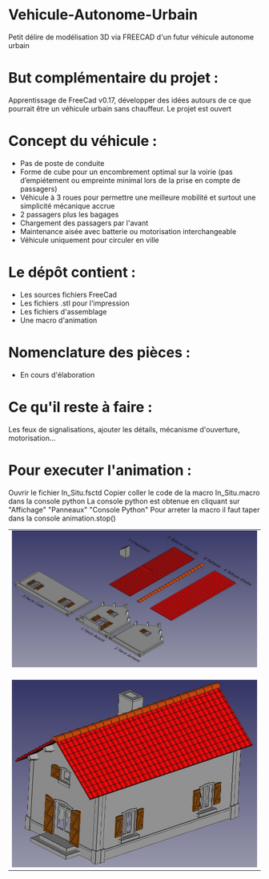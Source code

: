 # Vehicule-Autonome-Urbain
Petit délire de modélisation 3D via FREECAD d'un futur véhicule autonome urbain


But complémentaire du projet :
==============================

Apprentissage de FreeCad v0.17, développer des idées autours de ce que pourrait être un véhicule urbain sans chauffeur. 
Le projet est ouvert

Concept du véhicule :
=====================

- Pas de poste de conduite
- Forme de cube pour un encombrement optimal sur la voirie (pas d’empiétement ou empreinte minimal lors de la prise en compte de passagers)
- Véhicule à 3 roues pour permettre une meilleure mobilité et surtout une simplicité mécanique accrue
- 2 passagers plus les bagages
- Chargement des passagers par l'avant
- Maintenance aisée avec batterie ou motorisation interchangeable
- Véhicule uniquement pour circuler en ville


Le dépôt contient :
===================

- Les sources fichiers FreeCad
- Les fichiers .stl pour l'impression
- Les fichiers d'assemblage
- Une macro d'animation
  


Nomenclature des pièces :
=========================

- En cours d'élaboration


Ce qu'il reste à faire :
========================

Les feux de signalisations, ajouter les détails, mécanisme d'ouverture, motorisation...


Pour executer l'animation :
===========================

Ouvrir le fichier In_Situ.fsctd
Copier coller le code de la macro In_Situ.macro dans la console python
La console python est obtenue en cliquant sur "Affichage" "Panneaux" "Console Python"
Pour arreter la macro il faut taper dans la console animation.stop() 

<table>
<tr><td>
<img src="https://raw.githubusercontent.com/fran6t/FreeCad-Modelisme-Maison-Garde-Barriere/master/Jpg/Nomenclature.jpg" title="Nomemclature" />
</td></tr>
<tr><td>
<br />
<img src="https://raw.githubusercontent.com/fran6t/FreeCad-Modelisme-Maison-Garde-Barriere/master/Jpg/3D.jpg" title="Vue 3D" />
</td></tr>
</table>
